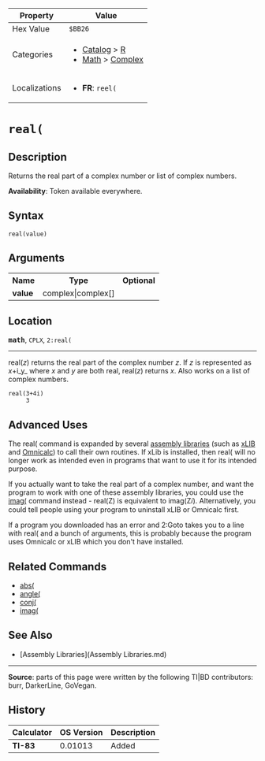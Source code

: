 | Property      | Value |
|---------------|-------|
| Hex Value     | `$BB26`|
| Categories    | <ul><li>[Catalog](<../categories/Catalog.md>) > [R](<../categories/Catalog.md#R>)</li><li>[Math](<../categories/Math.md>) > [Complex](<../categories/Math.md#Complex>)</li></ul> |
| Localizations | <ul><li><b>FR</b>: `reel(`</li></ul> |

# `real(`

## Description
Returns the real part of a complex number or list of complex numbers.


<b>Availability</b>: Token available everywhere.

## Syntax
`real(value)`

## Arguments
<table>
<tr><th>Name</th><th>Type</th><th>Optional</th></tr>

<tr><td><b>value</b></td><td>complex|complex[]</td><td></td></tr>

</table>

## Location
<tt><kbd><b>math</b></kbd></tt>, `CPLX`, `2:real(`
<hr>

real(_z_) returns the real part of the complex number _z_. If _z_ is represented as _x_+i_y_ where _x_ and _y_ are both real, real(_z_) returns _x_. Also works on a list of complex numbers.

```ti-basic
real(3+4i)
     3
```

## Advanced Uses

The real( command is expanded by several [assembly libraries](asmlibs) (such as [xLIB](xLIB.md) and [Omnicalc](Omnicalc.md)) to call their own routines. If xLib is installed, then real( will no longer work as intended even in programs that want to use it for its intended purpose.

If you actually want to take the real part of a complex number, and want the program to work with one of these assembly libraries, you could use the [imag(](imag\(.md) command instead - real(Z) is equivalent to imag(Z𝑖). Alternatively, you could tell people using your program to uninstall xLIB or Omnicalc first.

If a program you downloaded has an error and 2:Goto takes you to a line with real( and a bunch of arguments, this is probably because the program uses Omnicalc or xLIB which you don't have installed.

## Related Commands

*   [abs(](abs\(.md)
*   [angle(](angle\(.md)
*   [conj(](conj\(.md)
*   [imag(](imag\(.md)

## See Also

*   [Assembly Libraries](Assembly Libraries.md)

* * *

**Source**: parts of this page were written by the following TI|BD contributors: burr, DarkerLine, GoVegan.

## History
| Calculator | OS Version | Description |
|------------|------------|-------------|
| <b>TI-83</b> | 0.01013 | Added |


